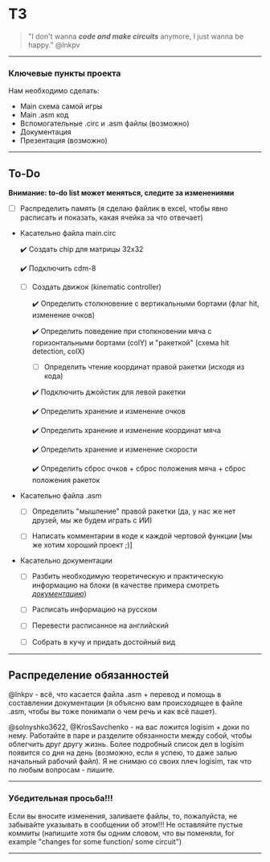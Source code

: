 # ТЗ 
> "I don't wanna ***code and make circuits*** anymore, I just wanna be happy." @lnkpv

***
### Ключевые пункты проекта
Нам необходимо сделать:
+ Main схема самой игры
+ Main .asm код
+ Вспомогательные .circ и .asm файлы (возможно)
+ Документация
+ Презентация (возможно)
***
## To-Do
**Внимание: to-do list может меняться, следите за изменениями**
- [ ] Распределить память (я сделаю файлик в excel, чтобы явно расписать и показать, какая ячейка за что отвечает) 
+ Касательно файла main.circ
    
    :heavy_check_mark: Создать chip для матрицы 32x32
    
    :heavy_check_mark: Подключить cdm-8
    
    - [ ] Создать движок (kinematic controller)
        
        :heavy_check_mark: Определить столкновение с вертикальными бортами (флаг hit, изменение очков)
        
        :heavy_check_mark: Определить поведение при столкновении мяча с горизонтальными бортами (colY) и "ракеткой" (схема hit detection, colX)
        
        - [ ] Определить чтение координат правой ракетки (исходя из кода)
        
        :heavy_check_mark: Подключить джойстик для левой ракетки 
        
        :heavy_check_mark: Определить хранение и изменение очков
        
        :heavy_check_mark: Определить хранение и изменение координат мяча 
        
        :heavy_check_mark: Определить хранение и изменение скорости
        
        :heavy_check_mark: Определить сброс очков + сброс положения мяча + сброс положения ракеток
+ Касательно файла .asm 
    
    - [ ] Определить "мышление" правой ракетки (да, у нас же нет друзей, мы же будем играть с ИИ)
    
    - [ ] Написать комментарии в коде к каждой чертовой функции [мы же хотим хороший проект ;)]
+ Касательно документации
    
    - [ ] Разбить необходимую теоретическую и практическую информацию на блоки (в качестве примера смотреть *[документацию](https://github.com/lnkpv/TV-Tennis-DP/blob/main/Project-B.pdf)*)
    
    - [ ] Расписать информацию на русском
    
    - [ ] Перевести расписанное на английский
    
    - [ ] Собрать в кучу и придать достойный вид
***
## Распределение обязанностей
@lnkpv - всё, что касается файла .asm + перевод и помощь в составлении документации (я объясню вам происходящее в файле .asm, чтобы вы тоже понимали о чем речь и как всё пашет).

@solnyshko3622, @KrosSavchenko - на вас ложится logisim + доки по нему. Работайте в паре и разделите обязанности между собой, чтобы облегчить друг другу жизнь. Более подробный список дел в logisim появится со дня на день (возможно, если я успею, то даже залью начальный рабочий файл). Я не снимаю со своих плеч logisim, так что по любым вопросам - пишите.
***
### Убедительная просьба!!!
Если вы вносите изменения, заливаете файлы, то, пожалуйста, не забывайте указывать в сообщении об этом!!!
Не оставляйте пустые коммиты (напишите хотя бы одним словом, что вы поменяли, for example  "changes for some function/ some circuit")
***
